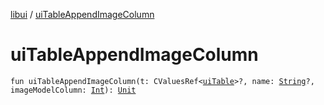 [libui](index.md) / [uiTableAppendImageColumn](./ui-table-append-image-column.md)

# uiTableAppendImageColumn

`fun uiTableAppendImageColumn(t: CValuesRef<`[`uiTable`](ui-table.md)`>?, name: `[`String`](https://kotlinlang.org/api/latest/jvm/stdlib/kotlin/-string/index.html)`?, imageModelColumn: `[`Int`](https://kotlinlang.org/api/latest/jvm/stdlib/kotlin/-int/index.html)`): `[`Unit`](https://kotlinlang.org/api/latest/jvm/stdlib/kotlin/-unit/index.html)